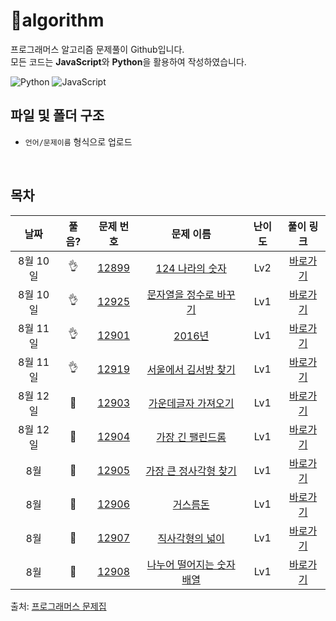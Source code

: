 # :cactus:algorithm
프로그래머스 알고리즘 문제풀이 Github입니다.  
모든 코드는 **JavaScript**와 **Python**을 활용하여 작성하였습니다. 

![Python](https://img.shields.io/badge/python-3670A0?style=for-the-badge&logo=python&logoColor=ffdd54)
![JavaScript](https://img.shields.io/badge/javascript-%23323330.svg?style=for-the-badge&logo=javascript&logoColor=%23F7DF1E)
<br/>

## 파일 및 폴더 구조
- `언어/문제이름` 형식으로 업로드

<br/>

## 목차


|          날짜          |        풀음?         |        문제 번호         |        문제 이름         |         난이도          |        풀이 링크         |
| :-----: | :-----: | :-----: | :-----: | :-----: | :-----: |
| 8월 10일 |  :ok_hand:  | <a href="https://school.programmers.co.kr/learn/courses/30/lessons/12899" target="_blank">12899</a> | <a href="https://school.programmers.co.kr/learn/courses/30/lessons/12899" target="_blank">124 나라의 숫자</a> | Lv2 | <a href="./JS/124나라의숫자.js">바로가기</a> |
| 8월 10일 |  :ok_hand:  | <a href="https://school.programmers.co.kr/learn/courses/30/lessons/12925" target="_blank">12925</a> | <a href="https://school.programmers.co.kr/learn/courses/30/lessons/12925" target="_blank">문자열을 정수로 바꾸기</a> | Lv1 | <a href="./JS/문자열을정수로바꾸기.js">바로가기</a> |
| 8월 11일 | :ok_hand: | <a href="https://school.programmers.co.kr/learn/courses/30/lessons/12901" target="_blank">12901</a> | <a href="https://school.programmers.co.kr/learn/courses/30/lessons/12901" target="_blank">2016년</a> | Lv1 | <a href="./JS/2016년.js">바로가기</a> |
| 8월 11일 | :ok_hand: | <a href="https://school.programmers.co.kr/learn/courses/30/lessons/12919" target="_blank">12919</a> | <a href="https://school.programmers.co.kr/learn/courses/30/lessons/12919" target="_blank">서울에서 김서방 찾기 </a> | Lv1 | <a href="./JS/서울에서김서방찾기.js">바로가기</a> |
| 8월 12일 | :running: | <a href="https://school.programmers.co.kr/learn/courses/30/lessons/12903" target="_blank">12903</a> | <a href="https://school.programmers.co.kr/learn/courses/30/lessons/12903" target="_blank">가운데글자 가져오기</a> | Lv1 | <a href="./JS/가운데글자가져오기.js">바로가기</a> |
| 8월 12일 | :running: | <a href="https://school.programmers.co.kr/learn/courses/30/lessons/12904" target="_blank">12904</a> | <a href="https://school.programmers.co.kr/learn/courses/30/lessons/12904" target="_blank">가장 긴 팰린드롬</a> | Lv1 | <a href="./JS/가장큰팰린드롬.js">바로가기</a> |
| 8월 | :running: | <a href="https://school.programmers.co.kr/learn/courses/30/lessons/12905" target="_blank">12905</a> | <a href="https://school.programmers.co.kr/learn/courses/30/lessons/12905" target="_blank">가장 큰 정사각형 찾기</a> | Lv1 | <a href="./JS/가장큰정사각형찾기.js">바로가기</a> |
| 8월 | :running: | <a href="https://school.programmers.co.kr/learn/courses/30/lessons/12906" target="_blank">12906</a> | <a href="https://school.programmers.co.kr/learn/courses/30/lessons/12906" target="_blank">거스름돈</a> | Lv1 | <a href="./JS/거스름돈.js">바로가기</a> |
| 8월 | :running: | <a href="https://school.programmers.co.kr/learn/courses/30/lessons/12907" target="_blank">12907</a> | <a href="https://school.programmers.co.kr/learn/courses/30/lessons/12907" target="_blank">직사각형의 넓이</a> | Lv1 | <a href="./JS/직사각형의넓이.js">바로가기</a> |
| 8월 | :running: | <a href="https://school.programmers.co.kr/learn/courses/30/lessons/12908" target="_blank">12908</a> | <a href="https://school.programmers.co.kr/learn/courses/30/lessons/12908" target="_blank">나누어 떨어지는 숫자 배열</a> | Lv1 | <a href="./JS/나누어떨어지는숫자배열.js">바로가기</a> |

출처: [프로그래머스 문제집](https://school.programmers.co.kr/learn/challenges)
